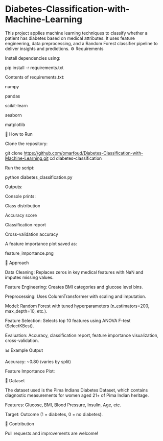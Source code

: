 # Diabetes-Classification-with-Machine-Learning
This project applies machine learning techniques to classify whether a patient has diabetes based on medical attributes. It uses feature engineering, data preprocessing, and a Random Forest classifier pipeline to deliver insights and predictions.
⚙️ Requirements

Install dependencies using:

pip install -r requirements.txt


Contents of requirements.txt:

numpy

pandas

scikit-learn

seaborn

matplotlib

🚀 How to Run

Clone the repository:

git clone https://github.com/omarfoud/Diabetes-Classification-with-Machine-Learning.git
cd diabetes-classification


Run the script:

python diabetes_classification.py


Outputs:

Console prints:

Class distribution

Accuracy score

Classification report

Cross-validation accuracy

A feature importance plot saved as:

feature_importance.png

🔬 Approach

Data Cleaning: Replaces zeros in key medical features with NaN and imputes missing values.

Feature Engineering: Creates BMI categories and glucose level bins.

Preprocessing: Uses ColumnTransformer with scaling and imputation.

Model: Random Forest with tuned hyperparameters (n_estimators=200, max_depth=10, etc.).

Feature Selection: Selects top 10 features using ANOVA F-test (SelectKBest).

Evaluation: Accuracy, classification report, feature importance visualization, cross-validation.

📊 Example Output

Accuracy: ~0.80 (varies by split)

Feature Importance Plot:


📌 Dataset

The dataset used is the Pima Indians Diabetes Dataset, which contains diagnostic measurements for women aged 21+ of Pima Indian heritage.

Features: Glucose, BMI, Blood Pressure, Insulin, Age, etc.

Target: Outcome (1 = diabetes, 0 = no diabetes).

🤝 Contribution

Pull requests and improvements are welcome!

